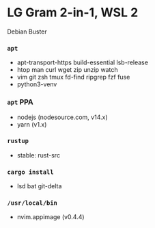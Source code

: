 LG Gram 2-in-1, WSL 2
========
Debian Buster

### `apt`
- apt-transport-https build-essential lsb-release
- htop man curl wget zip unzip watch
- vim git zsh tmux fd-find ripgrep fzf fuse
- python3-venv

### `apt` PPA
- nodejs (nodesource.com, v14.x)
- yarn (v1.x)

### `rustup`
- stable: rust-src

### `cargo install`
- lsd bat git-delta

### `/usr/local/bin`
- nvim.appimage (v0.4.4)
